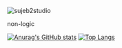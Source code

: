 ![sujeb2studio](https://user-images.githubusercontent.com/89384053/172078012-5c296e72-ecd2-4ed6-a6fc-92d671fdebcb.png)

non-logic

[![Anurag's GitHub stats](https://github-readme-stats.vercel.app/api?username=PoiskDo)](https://github.com/anuraghazra/github-readme-stats)
[![Top Langs](https://github-readme-stats.vercel.app/api/top-langs/?username=sujeb2)](https://github.com/anuraghazra/github-readme-stats)
